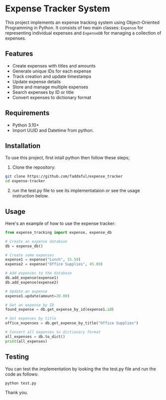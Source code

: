 # Expense Tracker System

This project implements an expense tracking system using Object-Oriented Programming in Python. It consists of two main classes: `Expense` for representing individual expenses and `ExpenseDB` for managing a collection of expenses.

## Features

- Create expenses with titles and amounts
- Generate unique IDs for each expense
- Track creation and update timestamps
- Update expense details
- Store and manage multiple expenses
- Search expenses by ID or title
- Convert expenses to dictionary format

## Requirements

- Python 3.10+
- Import UUID and Datetime from python.

## Installation
To use this project, first intall python then follow these steps;
1. Clone the repository:
```bash
git clone https://github.com/faddaful/expense_tracker
cd expense-tracker
```
2. run the test.py file to see its implementataion or see the usage instruction below.

## Usage

Here's an example of how to use the expense tracker:

```python
from expense_tracking import expense, expense_db

# Create an expense database
db = expense_db()

# Create some expenses
expense1 = expense("Lunch", 15.50)
expense2 = expense("Office Supplies", 45.00)

# Add expenses to the database
db.add_expense(expense1)
db.add_expense(expense2)

# Update an expense
expense1.update(amount=20.00)

# Get an expense by ID
found_expense = db.get_expense_by_id(expense1.id)

# Get expenses by title
office_expenses = db.get_expense_by_title("Office Supplies")

# Convert all expenses to dictionary format
all_expenses = db.to_dict()
print(all_expenses)
```

## Testing

You can test the implementation by looking the the test.py file and run the code as follows:

```python
python test.py
```

Thank you.